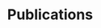 ---
title: "Publications"
aliases: /archive/
description: "Preprints, Articles, Proceedings and Journals"
---